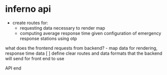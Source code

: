 # inferno api
- create routes for:
    - requesting data necessary to render map
    - computing average response time given configuration of emergency response stations using otp

what does the frontend requests from backend? - map data for rendering, response time data 
[ ] define clear routes and data formats that the backend will send for front end to use

API end
